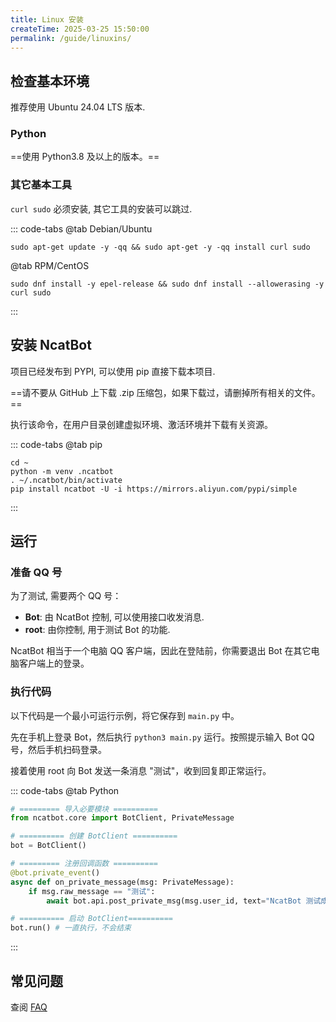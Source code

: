 ```yaml
---
title: Linux 安装
createTime: 2025-03-25 15:50:00
permalink: /guide/linuxins/
---
```


## 检查基本环境

推荐使用 Ubuntu 24.04 LTS 版本.

### Python

==使用 Python3.8 及以上的版本。==

### 其它基本工具

`curl sudo` 必须安装, 其它工具的安装可以跳过.

::: code-tabs
@tab Debian/Ubuntu
```shell
sudo apt-get update -y -qq && sudo apt-get -y -qq install curl sudo
```
@tab RPM/CentOS
```shell
sudo dnf install -y epel-release && sudo dnf install --allowerasing -y curl sudo
```
:::


## 安装 NcatBot

项目已经发布到 PYPI, 可以使用 pip 直接下载本项目.

==请不要从 GitHub 上下载 .zip 压缩包，如果下载过，请删掉所有相关的文件。==

执行该命令，在用户目录创建虚拟环境、激活环境并下载有关资源。

::: code-tabs
@tab pip
```shell
cd ~
python -m venv .ncatbot
. ~/.ncatbot/bin/activate
pip install ncatbot -U -i https://mirrors.aliyun.com/pypi/simple
```
:::


## 运行

### 准备 QQ 号

为了测试, 需要两个 QQ 号：

- **Bot**: 由 NcatBot 控制, 可以使用接口收发消息.
- **root**: 由你控制, 用于测试 Bot 的功能.

NcatBot 相当于一个电脑 QQ 客户端，因此在登陆前，你需要退出 Bot 在其它电脑客户端上的登录。

### 执行代码

以下代码是一个最小可运行示例，将它保存到 `main.py` 中。

先在手机上登录 Bot，然后执行 `python3 main.py` 运行。按照提示输入 Bot QQ 号，然后手机扫码登录。

接着使用 root 向 Bot 发送一条消息 "测试"，收到回复即正常运行。

::: code-tabs
@tab Python
```python
# ========= 导入必要模块 ==========
from ncatbot.core import BotClient, PrivateMessage

# ========== 创建 BotClient ==========
bot = BotClient()

# ========= 注册回调函数 ==========
@bot.private_event()
async def on_private_message(msg: PrivateMessage):
    if msg.raw_message == "测试":
        await bot.api.post_private_msg(msg.user_id, text="NcatBot 测试成功喵~")

# ========== 启动 BotClient==========
bot.run() # 一直执行，不会结束
```
:::

## 常见问题

查阅 [FAQ](/guide/prgor4t7/)

